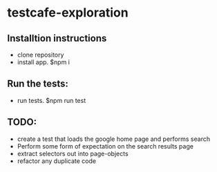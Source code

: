 # testcafe-exploration

## Installtion instructions
- clone repository
- install app. $npm i

## Run the tests:
- run tests. $npm run test


## TODO:
- create a test that loads the google home page and performs search
- Perform some form of expectation on the search results page
- extract selectors out into page-objects
- refactor any duplicate code